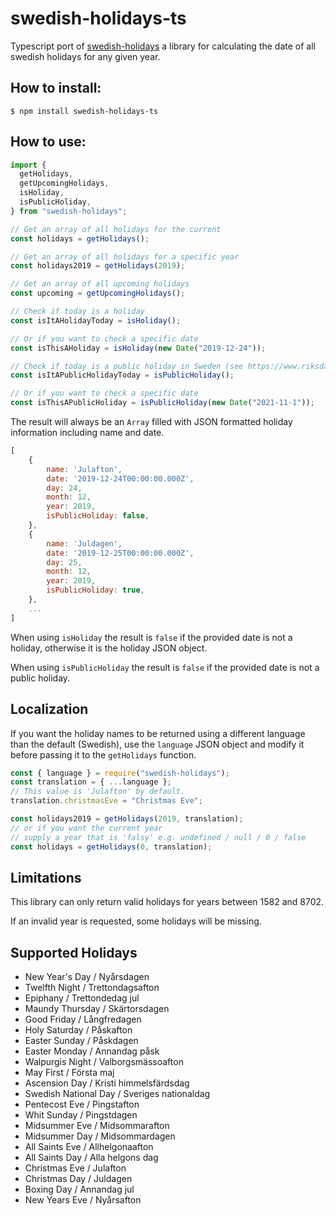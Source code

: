 # swedish-holidays-ts

Typescript port of [swedish-holidays](https://github.com/Pythe1337N/swedish-holidays) a library for calculating the date of all swedish holidays for any given year.

## How to install:

```shell
$ npm install swedish-holidays-ts
```

## How to use:

```ts
import {
  getHolidays,
  getUpcomingHolidays,
  isHoliday,
  isPublicHoliday,
} from "swedish-holidays";

// Get an array of all holidays for the current
const holidays = getHolidays();

// Get an array of all holidays for a specific year
const holidays2019 = getHolidays(2019);

// Get an array of all upcoming holidays
const upcoming = getUpcomingHolidays();

// Check if today is a holiday
const isItAHolidayToday = isHoliday();

// Or if you want to check a specific date
const isThisAHoliday = isHoliday(new Date("2019-12-24"));

// Check if today is a public holiday in Sweden (see https://www.riksdagen.se/sv/dokument-lagar/dokument/svensk-forfattningssamling/lag-1989253-om-allmanna-helgdagar_sfs-1989-253)
const isItAPublicHolidayToday = isPublicHoliday();

// Or if you want to check a specific date
const isThisAPublicHoliday = isPublicHoliday(new Date("2021-11-1"));
```

The result will always be an `Array` filled with JSON formatted holiday information including name and date.

```js
[
    {
        name: 'Julafton',
        date: '2019-12-24T00:00:00.000Z',
        day: 24,
        month: 12,
        year: 2019,
        isPublicHoliday: false,
    },
    {
        name: 'Juldagen',
        date: '2019-12-25T00:00:00.000Z',
        day: 25,
        month: 12,
        year: 2019,
        isPublicHoliday: true,
    },
    ...
]
```

When using `isHoliday` the result is `false` if the provided date is not a holiday, otherwise it is the holiday JSON object.

When using `isPublicHoliday` the result is `false` if the provided date is not a public holiday.

## Localization

If you want the holiday names to be returned using a different language than the default (Swedish), use the `language` JSON object and modify it before passing it to the `getHolidays` function.

```js
const { language } = require("swedish-holidays");
const translation = { ...language };
// This value is 'Julafton' by default.
translation.christmasEve = "Christmas Eve";

const holidays2019 = getHolidays(2019, translation);
// or if you want the current year
// supply a year that is 'falsy' e.g. undefined / null / 0 / false
const holidays = getHolidays(0, translation);
```

## Limitations

This library can only return valid holidays for years between 1582 and 8702.

If an invalid year is requested, some holidays will be missing.

## Supported Holidays

- New Year's Day / Nyårsdagen
- Twelfth Night / Trettondagsafton
- Epiphany / Trettondedag jul
- Maundy Thursday / Skärtorsdagen
- Good Friday / Långfredagen
- Holy Saturday / Påskafton
- Easter Sunday / Påskdagen
- Easter Monday / Annandag påsk
- Walpurgis Night / Valborgsmässoafton
- May First / Första maj
- Ascension Day / Kristi himmelsfärdsdag
- Swedish National Day / Sveriges nationaldag
- Pentecost Eve / Pingstafton
- Whit Sunday / Pingstdagen
- Midsummer Eve / Midsommarafton
- Midsummer Day / Midsommardagen
- All Saints Eve / Allhelgonaafton
- All Saints Day / Alla helgons dag
- Christmas Eve / Julafton
- Christmas Day / Juldagen
- Boxing Day / Annandag jul
- New Years Eve / Nyårsafton
